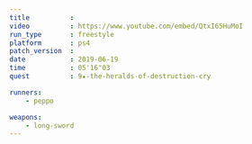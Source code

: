 ```yaml
---
title          :
video          : https://www.youtube.com/embed/QtxI65HuMoI
run_type       : freestyle
platform       : ps4
patch_version  : 
date           : 2019-06-19
time           : 05'16"03
quest          : 9★-the-heralds-of-destruction-cry

runners:
    - peppo

weapons:
    - long-sword
---
```

